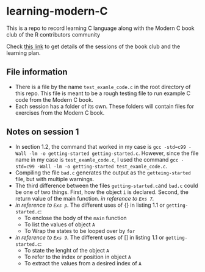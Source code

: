 # learning-modern-C
This is a repo to record learning C language along with the Modern C  book club of the R contributors community


Check [this link](https://github.com/r-devel/c-book-club/) to get details of the sessions of the book club and the learning plan.

## File information

 + There is a file by the name `test_examle_code.c` in the root directory of this repo. This file is meant to be a rough testing file to run example C code from the Modern C book. 
 + Each session has a folder of its own. These folders will contain files for exercises from the Modern C book.


## Notes on session 1

+ In section 1.2, the command that worked in my case is `gcc -std=c99 -Wall -lm -o getting-started getting-started.c`. However, since the file name in my case is `test_examle_code.c`, I used the command `gcc -std=c99 -Wall -lm -o getting-started test_examle_code.c`. 
+ Compiling the file `bad.c` generates the output as the `getteing-started` file, but with multiple warnings.
+ The third difference between the files `getting-started.c`and `bad.c` could be one of two things. First, how the object `i` is declared. Second, the return value of the main function. _in reference to `Exs 7`._
+  _in reference to `Exs p`._ The different uses of {} in listing 1.1 or `getting-started.c`:
    + To enclose the body of the `main` function
    + To list the values of object `A`
    + To Wrap the states to be looped over by `for`
+  _in reference to `Exs 9`._ The different uses of [] in listing 1.1 or `getting-started.c`:
    + To state the lenght of the object `A`
    + To refer to the index or position in object `A`
    + To extract the values from a desired index of `A`